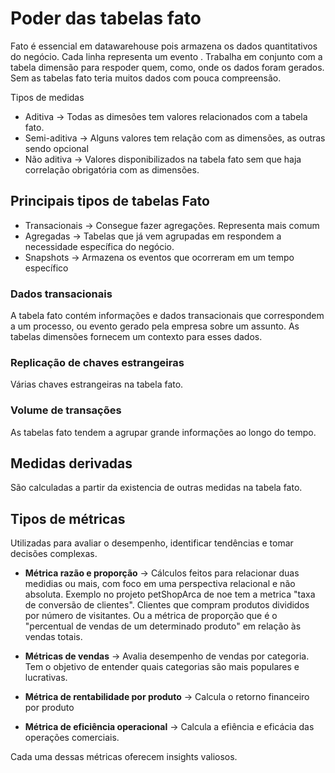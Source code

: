 # Poder das tabelas fato

Fato é essencial em datawarehouse pois armazena os dados quantitativos do negócio. Cada linha representa um evento . Trabalha em conjunto com a tabela dimensão para respoder quem, como, onde  os dados foram gerados. Sem as tabelas fato teria muitos dados com pouca compreensão.

Tipos de medidas

* Aditiva -> Todas as dimesões tem valores relacionados com a tabela fato.
* Semi-aditiva -> Alguns valores tem relação com as dimensões, as outras sendo opcional
* Não aditiva -> Valores disponibilizados na tabela fato sem que haja correlação obrigatória com as dimensões. 

## Principais tipos de tabelas Fato

* Transacionais ->  Consegue fazer agregações. Representa mais comum
* Agregadas ->  Tabelas que já vem agrupadas em respondem a necessidade específica do negócio.
* Snapshots -> Armazena os eventos que ocorreram em um tempo específico

### Dados transacionais
A tabela fato contém informações e dados transacionais que correspondem a um processo, ou evento gerado pela empresa sobre um assunto. As tabelas dimensões fornecem um contexto para esses dados.

### Replicação de chaves estrangeiras
Várias chaves estrangeiras na tabela fato.

### Volume de transações
As tabelas fato tendem a agrupar grande informações ao longo do tempo.


## Medidas derivadas
São calculadas a partir da existencia de outras medidas na tabela fato.

## Tipos de métricas

Utilizadas para avaliar o desempenho, identificar tendências e tomar decisões complexas.

*   **Métrica razão e proporção** ->  Cálculos feitos para relacionar duas medidias ou mais, com foco em uma perspectiva relacional e não absoluta. Exemplo no projeto petShopArca de noe tem a metrica "taxa de conversão de clientes". Clientes que compram produtos divididos por número de visitantes. Ou a métrica de proporção que é o "percentual de vendas de um determinado produto" em relação às vendas totais.

* **Métricas de vendas** -> Avalia  desempenho de vendas por categoria.  Tem o objetivo de entender quais categorias são mais populares e lucrativas.

* **Métrica de rentabilidade por produto** -> Calcula o retorno financeiro por produto

* **Métrica de eficiência operacional** -> Calcula a efiência e eficácia das operações comerciais. 

Cada uma dessas métricas oferecem insights valiosos.